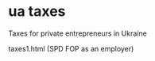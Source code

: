 ua taxes
========

Taxes for private entrepreneurs in Ukraine

taxes1.html (SPD FOP as an employer)

